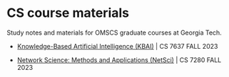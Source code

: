 # CS course materials

Study notes and materials for OMSCS graduate courses at Georgia Tech.

- [Knowledge-Based Artificial Intelligence (KBAI)](./Knowledge-Based-AI/) | CS 7637 FALL 2023

- [Network Science: Methods and Applications (NetSci)](./Network-Science/) | CS 7280 FALL 2023

